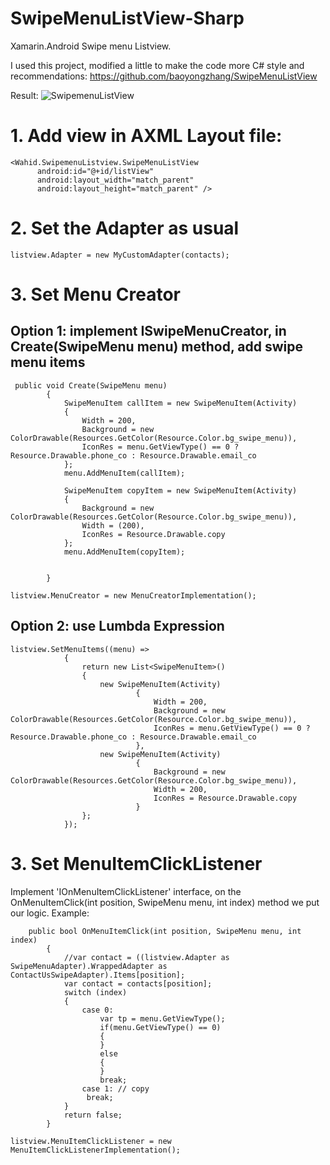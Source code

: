 # SwipeMenuListView-Sharp
Xamarin.Android Swipe menu Listview.

I used this project, modified a little to make the code more C# style and recommendations:
https://github.com/baoyongzhang/SwipeMenuListView

Result:
![SwipemenuListView](https://raw.githubusercontent.com/baoyongzhang/SwipeMenuListView/master/demo.gif)
# 1. Add view in AXML Layout file:
```
<Wahid.SwipemenuListview.SwipeMenuListView
      android:id="@+id/listView"
      android:layout_width="match_parent"
      android:layout_height="match_parent" />
```			
# 2. Set the Adapter as usual
```
listview.Adapter = new MyCustomAdapter(contacts);
```
# 3. Set Menu Creator
## Option 1: implement ISwipeMenuCreator, in Create(SwipeMenu menu) method, add swipe menu items
```
 public void Create(SwipeMenu menu)
        {
            SwipeMenuItem callItem = new SwipeMenuItem(Activity)
            {
                Width = 200,
                Background = new ColorDrawable(Resources.GetColor(Resource.Color.bg_swipe_menu)),
                IconRes = menu.GetViewType() == 0 ? Resource.Drawable.phone_co : Resource.Drawable.email_co
            };
            menu.AddMenuItem(callItem);

            SwipeMenuItem copyItem = new SwipeMenuItem(Activity)
            {
                Background = new ColorDrawable(Resources.GetColor(Resource.Color.bg_swipe_menu)),
                Width = (200),
                IconRes = Resource.Drawable.copy
            };
            menu.AddMenuItem(copyItem);

           
        }
```
```
listview.MenuCreator = new MenuCreatorImplementation();
```
## Option 2: use Lumbda Expression
```
listview.SetMenuItems((menu) =>
            {
                return new List<SwipeMenuItem>()
                {
                    new SwipeMenuItem(Activity)
                            {
                                Width = 200,
                                Background = new ColorDrawable(Resources.GetColor(Resource.Color.bg_swipe_menu)),
                                IconRes = menu.GetViewType() == 0 ? Resource.Drawable.phone_co : Resource.Drawable.email_co
                            },
                    new SwipeMenuItem(Activity)
                            {
                                Background = new ColorDrawable(Resources.GetColor(Resource.Color.bg_swipe_menu)),
                                Width = 200,
                                IconRes = Resource.Drawable.copy
                            }
                };
            });
```
# 3. Set MenuItemClickListener
Implement 'IOnMenuItemClickListener' interface, on the OnMenuItemClick(int position, SwipeMenu menu, int index) method we put our logic.
Example:
```
	public bool OnMenuItemClick(int position, SwipeMenu menu, int index)
        {
            //var contact = ((listview.Adapter as SwipeMenuAdapter).WrappedAdapter as ContactUsSwipeAdapter).Items[position];
            var contact = contacts[position];
            switch (index)
            {
                case 0:
                    var tp = menu.GetViewType();
                    if(menu.GetViewType() == 0)
                    {
                    }
                    else
                    {                     
                    }
                    break;
                case 1: // copy
                 break;
            }
            return false;
        }
```
```	
listview.MenuItemClickListener = new MenuItemClickListenerImplementation();
```
